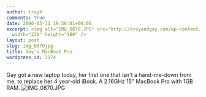 ```yaml
---
author: troyh
comments: true
date: 2006-05-31 19:56:01+00:00
excerpt: <img alt="IMG_0870.JPG" src="http://troyandgay.com/wp-content/uploads/2006/05/IMG_0870-thumbnail.jpg"
  width="239" height="180" />
layout: post
slug: img_0870jpg
title: Gay's MacBook Pro
wordpress_id: 3174
---
```


Gay got a new laptop today, her first one that isn't a hand-me-down from me, to replace her 4 year-old iBook. A 2.16GHz 15" MacBook Pro with 1GB RAM.
![IMG_0870.JPG](http://troyandgay.com/wp-content/uploads/2006/05/IMG_0870.JPG)
